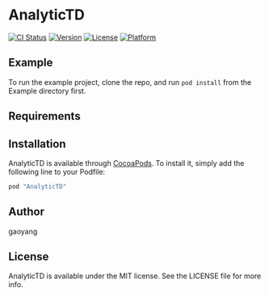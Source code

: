 # AnalyticTD

[![CI Status](http://img.shields.io/travis/gaoyang/AnalyticTD.svg?style=flat)](https://travis-ci.org/gaoyang/AnalyticTD)
[![Version](https://img.shields.io/cocoapods/v/AnalyticTD.svg?style=flat)](http://cocoapods.org/pods/AnalyticTD)
[![License](https://img.shields.io/cocoapods/l/AnalyticTD.svg?style=flat)](http://cocoapods.org/pods/AnalyticTD)
[![Platform](https://img.shields.io/cocoapods/p/AnalyticTD.svg?style=flat)](http://cocoapods.org/pods/AnalyticTD)

## Example

To run the example project, clone the repo, and run `pod install` from the Example directory first.

## Requirements

## Installation

AnalyticTD is available through [CocoaPods](http://cocoapods.org). To install
it, simply add the following line to your Podfile:

```ruby
pod "AnalyticTD"
```

## Author

gaoyang

## License

AnalyticTD is available under the MIT license. See the LICENSE file for more info.
